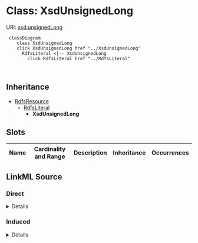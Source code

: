 

# Class: XsdUnsignedLong





URI: [xsd:unsignedLong](http://www.w3.org/2001/XMLSchema#unsignedLong)






```mermaid
 classDiagram
    class XsdUnsignedLong
    click XsdUnsignedLong href "../XsdUnsignedLong"
      RdfsLiteral <|-- XsdUnsignedLong
        click RdfsLiteral href "../RdfsLiteral"
      
      
```





## Inheritance
* [RdfsResource](../classes/RdfsResource.md)
    * [RdfsLiteral](../classes/RdfsLiteral.md)
        * **XsdUnsignedLong**



## Slots

| Name | Cardinality and Range | Description | Inheritance | Occurrences |
| ---  | --- | --- | --- | --- |














## LinkML Source

<!-- TODO: investigate https://stackoverflow.com/questions/37606292/how-to-create-tabbed-code-blocks-in-mkdocs-or-sphinx -->

### Direct

<details>

```yaml
name: xsd_unsignedLong
from_schema: okns:hydrology-kg
exact_mappings:
- http://www.w3.org/2001/XMLSchema#unsignedLong
rank: 1000
is_a: rdfs_Literal
class_uri: xsd:unsignedLong

```
</details>

### Induced

<details>

```yaml
name: xsd_unsignedLong
from_schema: okns:hydrology-kg
exact_mappings:
- http://www.w3.org/2001/XMLSchema#unsignedLong
rank: 1000
is_a: rdfs_Literal
class_uri: xsd:unsignedLong

```
</details>